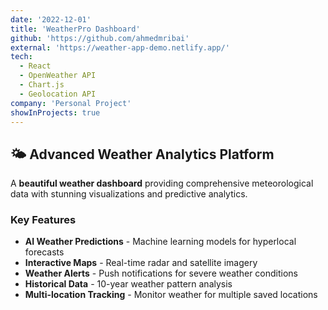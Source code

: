 ```yaml
---
date: '2022-12-01'
title: 'WeatherPro Dashboard'
github: 'https://github.com/ahmedmribai'
external: 'https://weather-app-demo.netlify.app/'
tech:
  - React
  - OpenWeather API
  - Chart.js
  - Geolocation API
company: 'Personal Project'
showInProjects: true
---
```


## 🌤️ Advanced Weather Analytics Platform

A **beautiful weather dashboard** providing comprehensive meteorological data with stunning visualizations and predictive analytics.

### Key Features
- **AI Weather Predictions** - Machine learning models for hyperlocal forecasts
- **Interactive Maps** - Real-time radar and satellite imagery
- **Weather Alerts** - Push notifications for severe weather conditions
- **Historical Data** - 10-year weather pattern analysis
- **Multi-location Tracking** - Monitor weather for multiple saved locations
